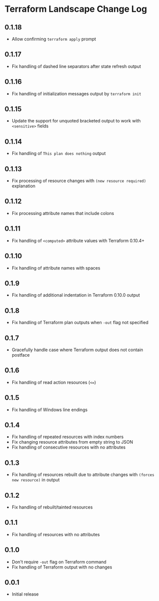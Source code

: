 # Terraform Landscape Change Log

## 0.1.18

* Allow confirming `terraform apply` prompt

## 0.1.17

* Fix handling of dashed line separators after state refresh output

## 0.1.16

* Fix handling of initialization messages output by `terraform init`

## 0.1.15

* Update the support for unquoted bracketed output to work with `<sensitive>` fields

## 0.1.14

* Fix handling of `This plan does nothing` output

## 0.1.13

* Fix processing of resource changes with `(new resource required)` explanation

## 0.1.12

* Fix processing attribute names that include colons

## 0.1.11

* Fix handling of `<computed>` attribute values with Terraform 0.10.4+

## 0.1.10

* Fix handling of attribute names with spaces

## 0.1.9

* Fix handling of additional indentation in Terraform 0.10.0 output

## 0.1.8

* Fix handling of Terraform plan outputs when `-out` flag not specified

## 0.1.7

* Gracefully handle case where Terraform output does not contain postface

## 0.1.6

* Fix handling of read action resources (`<=`)

## 0.1.5

* Fix handling of Windows line endings

## 0.1.4

* Fix handling of repeated resources with index numbers
* Fix changing resource attributes from empty string to JSON
* Fix handling of consecutive resources with no attributes

## 0.1.3

* Fix handling of resources rebuilt due to attribute changes with
  `(forces new resource)` in output

## 0.1.2

* Fix handling of rebuilt/tainted resources

## 0.1.1

* Fix handling of resources with no attributes

## 0.1.0

* Don't require `-out` flag on Terraform command
* Fix handling of Terraform output with no changes

## 0.0.1

* Initial release
